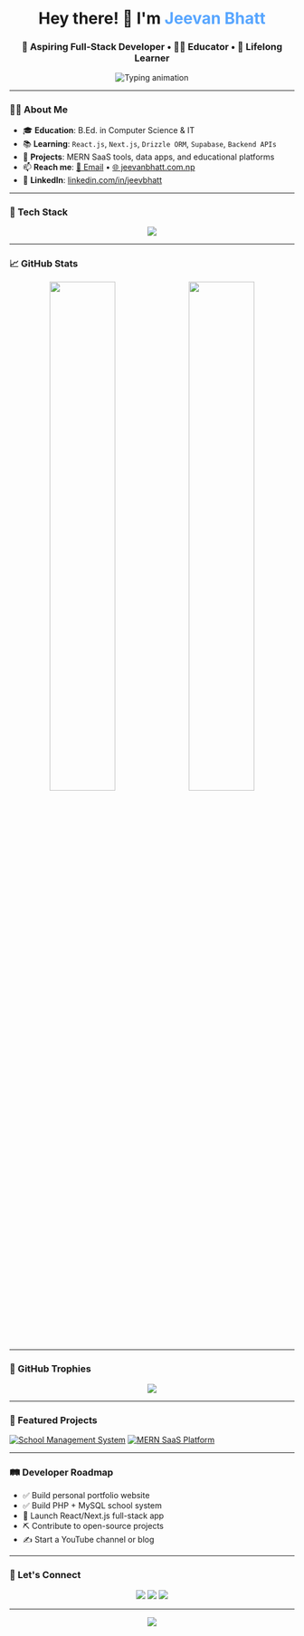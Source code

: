 <!-- Profile README for Jeevan Bhatt -->

<h1 align="center">Hey there! 👋 I'm <span style="color:#58A6FF;">Jeevan Bhatt</span></h1>
<h3 align="center">🚀 Aspiring Full-Stack Developer • 🧑‍🏫 Educator • 🌱 Lifelong Learner</h3>

<p align="center">
  <img src="https://readme-typing-svg.demolab.com?font=Fira+Code&duration=3000&pause=1000&color=58A6FF&center=true&vCenter=true&multiline=true&width=600&height=60&lines=Full-Stack+Developer+in+progress...;Passionate+about+React,+Node.js,+and+PHP;Learning+by+building+real+projects!" alt="Typing animation" />
</p>

<hr/>

### 👨‍💻 About Me

- 🎓 **Education**: B.Ed. in Computer Science & IT  
- 📚 **Learning**: `React.js`, `Next.js`, `Drizzle ORM`, `Supabase`, `Backend APIs`  
- 🧪 **Projects**: MERN SaaS tools, data apps, and educational platforms    
- 📫 **Reach me**: [📩 Email](mailto:your-email@example.com) • [🌐 jeevanbhatt.com.np](https://jeevanbhatt.com.np)  
- 🔗 **LinkedIn**: [linkedin.com/in/jeevbhatt](https://linkedin.com/in/jeevbhatt)

<hr/>

### 🧰 Tech Stack

<p align="center">
  <img src="https://skillicons.dev/icons?i=html,css,js,ts,react,nextjs,nodejs,php,mysql,mongodb,py,cpp,git,github,vscode,figma" />
</p>

<hr/>

### 📈 GitHub Stats

<p align="center">
  <img src="https://github-readme-stats.vercel.app/api?username=jeevbhatt&show_icons=true&theme=radical&hide_border=false" width="48%" />
  <img src="https://github-readme-streak-stats.herokuapp.com/?user=jeevbhatt&theme=radical&hide_border=false" width="48%" />
</p>

<hr/>

### 🏅 GitHub Trophies

<p align="center">
  <img src="https://github-profile-trophy.vercel.app/?username=jeevbhatt&theme=darkhub&margin-w=10&row=2&column=3" />
</p>

<hr/>

### 📌 Featured Projects

[![School Management System](https://github-readme-stats.vercel.app/api/pin/?username=jeevbhatt&repo=school-management-system&theme=radical)](https://github.com/jeevbhatt/school-management-system)
[![MERN SaaS Platform](https://github-readme-stats.vercel.app/api/pin/?username=jeevbhatt&repo=mern-saas-project&theme=radical)](https://github.com/jeevbhatt/mern-saas-project)

<hr/>

### 🛤️ Developer Roadmap

- ✅ Build personal portfolio website  
- ✅ Build PHP + MySQL school system  
- 🔄 Launch React/Next.js full-stack app  
- ⛏️ Contribute to open-source projects  
- ✍️ Start a YouTube channel or blog

<hr/>

### 🤝 Let's Connect

<p align="center">
  <a href="https://linkedin.com/in/jeevbhatt"><img src="https://img.shields.io/badge/LinkedIn-0077B5?style=for-the-badge&logo=linkedin&logoColor=white" /></a>
  <a href="mailto:your-email@example.com"><img src="https://img.shields.io/badge/Gmail-D14836?style=for-the-badge&logo=gmail&logoColor=white" /></a>
  <a href="https://jeevanbhatt.com.np"><img src="https://img.shields.io/badge/Website-jeevanbhatt.com.np-0A66C2?style=for-the-badge&logo=google-chrome&logoColor=white" /></a>
</p>

<hr/>

<p align="center">
  <img src="https://img.shields.io/badge/Made%20with-❤️%20by%20Jeevan%20Bhatt-blueviolet?style=flat-square" />
</p>
